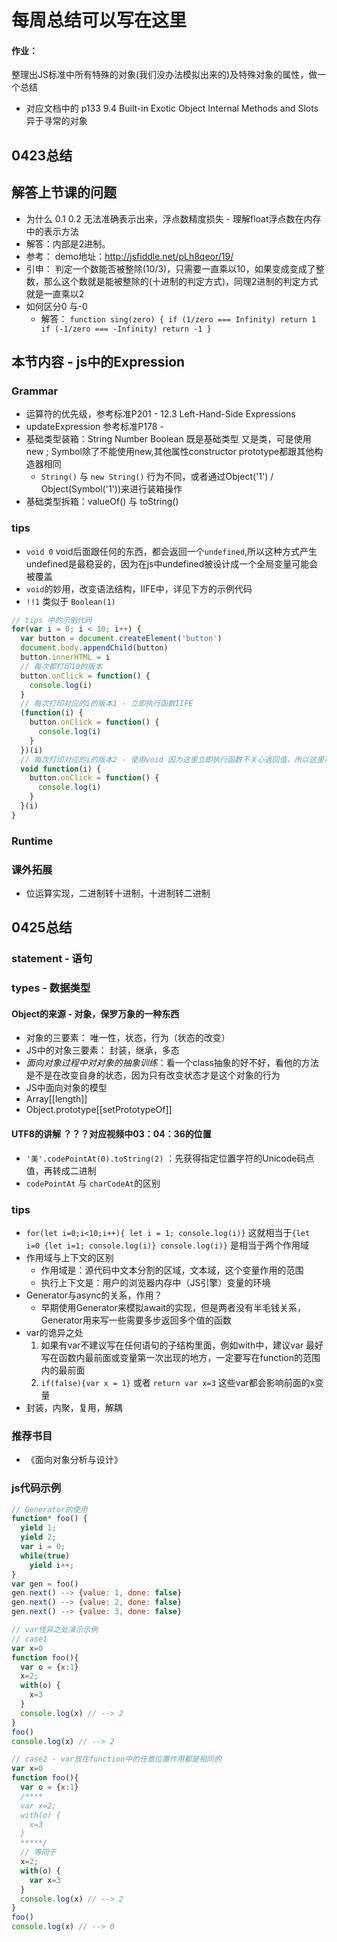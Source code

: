 # 每周总结可以写在这里

#### 作业： 
整理出JS标准中所有特殊的对象(我们没办法模拟出来的)及特殊对象的属性，做一个总结
- 对应文档中的 p133 9.4 Built-in Exotic Object Internal Methods and Slots 异于寻常的对象


## 0423总结
## 解答上节课的问题
- 为什么 0.1 0.2 无法准确表示出来，浮点数精度损失 - 理解float浮点数在内存中的表示方法
 - 解答：内部是2进制。
 - 参考： demo地址：http://jsfiddle.net/pLh8qeor/19/
 - 引申： 判定一个数能否被整除(10/3)，只需要一直乘以10，如果变成变成了整数，那么这个数就是能被整除的(十进制的判定方式)，同理2进制的判定方式就是一直乘以2
- 如何区分0 与-0
  - 解答： `function sing(zero) { if (1/zero === Infinity) return 1 if (-1/zero === -Infinity) return -1 }`

## 本节内容 - js中的Expression
### Grammar
- 运算符的优先级，参考标准P201 - 12.3 Left-Hand-Side Expressions
- updateExpression 参考标准P178 - 
- 基础类型装箱：String Number Boolean 既是基础类型 又是类，可是使用new ;  Symbol除了不能使用new,其他属性constructor prototype都跟其他构造器相同
  - `String()` 与 `new String()` 行为不同，或者通过Object('1') / Object(Symbol('1'))来进行装箱操作
- 基础类型拆箱：valueOf() 与 toString()

### tips
- `void 0` void后面跟任何的东西，都会返回一个`undefined`,所以这种方式产生undefined是最稳妥的，因为在js中undefined被设计成一个全局变量可能会被覆盖
- `void`的妙用，改变语法结构，IIFE中，详见下方的示例代码
- `!!1` 类似于 `Boolean(1)`


```js
// tips 中的示例代码
for(var i = 0; i < 10; i++) {
  var button = document.createElement('button')
  document.body.appendChild(button)
  button.innerHTML = i
  // 每次都打印10的版本
  button.onClick = function() {
    console.log(i)
  }
  // 每次打印对应的i的版本1 - 立即执行函数IIFE
  (function(i) {
    button.onClick = function() {
      console.log(i)
    }
  })(i)
  // 每次打印对应的i的版本2 - 使用void 因为这里立即执行函数不关心返回值，所以这里可以用void
  void function(i) {
    button.onClick = function() {
      console.log(i)
    }
  }(i)
}
```

### Runtime

### 课外拓展
- 位运算实现，二进制转十进制，十进制转二进制


## 0425总结
### statement - 语句
### types - 数据类型
#### Object的来源 - 对象，保罗万象的一种东西
- 对象的三要素： 唯一性，状态，行为（状态的改变）
- JS中的对象三要素： 封装，继承，多态
- *面向对象过程中对对象的抽象训练*：看一个class抽象的好不好，看他的方法是不是在改变自身的状态，因为只有改变状态才是这个对象的行为
- JS中面向对象的模型
- Array[[length]]
- Object.prototype[[setPrototypeOf]]

#### UTF8的讲解 ？？？对应视频中03：04：36的位置
- `'美'.codePointAt(0).toString(2)` ：先获得指定位置字符的Unicode码点值，再转成二进制
- `codePointAt` 与 `charCodeAt`的区别



### tips
- `for(let i=0;i<10;i++){ let i = 1; console.log(i)}` 这就相当于`{let i=0 {let i=1; console.log(i)} console.log(i)}` 是相当于两个作用域
- 作用域与上下文的区别
  - 作用域是：源代码中文本分割的区域，文本域，这个变量作用的范围
  - 执行上下文是：用户的浏览器内存中（JS引擎）变量的环境
- Generator与async的关系，作用？
  - 早期使用Generator来模拟await的实现，但是两者没有半毛钱关系，Generator用来写一些需要多步返回多个值的函数
- var的诡异之处
  1. 如果有var不建议写在任何语句的子结构里面，例如with中，建议var 最好写在函数内最前面或变量第一次出现的地方，一定要写在function的范围内的最前面
  2. `if(false){var x = 1}` 或者 `return var x=3` 这些var都会影响前面的x变量
- 封装，内聚，复用，解耦


### 推荐书目
- 《面向对象分析与设计》




### js代码示例
  ```js
  // Generator的使用
  function* foo() {
    yield 1;
    yield 2;
    var i = 0;
    while(true)
      yield i++;
  }
  var gen = foo()
  gen.next() --> {value: 1, done: false}
  gen.next() --> {value: 2, done: false}
  gen.next() --> {value: 3, done: false}

  // var怪异之处演示示例
  // case1
  var x=0
  function foo(){
    var o = {x:1}
    x=2;
    with(o) {
      x=3
    }
    console.log(x) // --> 2
  }
  foo()
  console.log(x) // --> 2

  // case2 - var放在function中的任意位置作用都是相同的
  var x=0
  function foo(){
    var o = {x:1}
    /****
    var x=2;
    with(o) {
      x=3
    }
    *****/
    // 等同于
    x=2;
    with(o) {
      var x=3
    }
    console.log(x) // --> 2
  }
  foo()
  console.log(x) // --> 0
  ```
